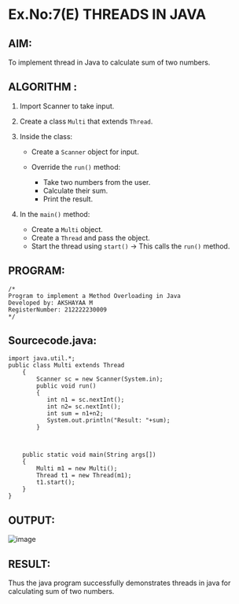 # Ex.No:7(E) THREADS IN JAVA

## AIM:
To implement thread in Java to calculate sum of two numbers. 
## ALGORITHM :

1. Import Scanner to take input.

2. Create a class `Multi` that extends `Thread`.

3. Inside the class:

   * Create a `Scanner` object for input.
   * Override the `run()` method:

     * Take two numbers from the user.
     * Calculate their sum.
     * Print the result.

4. In the `main()` method:

   * Create a `Multi` object.
   * Create a `Thread` and pass the object.
   * Start the thread using `start()` → This calls the `run()` method.



## PROGRAM:
 ```
/*
Program to implement a Method Overloading in Java
Developed by: AKSHAYAA M
RegisterNumber: 212222230009 
*/
```

## Sourcecode.java:
```
import java.util.*;
public class Multi extends Thread
    {  
        Scanner sc = new Scanner(System.in);
        public void run()
        {
           int n1 = sc.nextInt();
           int n2= sc.nextInt();
           int sum = n1+n2;
           System.out.println("Result: "+sum);
        }
        
        
    
    public static void main(String args[])
    {  
        Multi m1 = new Multi();
        Thread t1 = new Thread(m1);
        t1.start();
    }  
}
```

## OUTPUT:

![image](https://github.com/user-attachments/assets/44df6594-f79d-439e-9768-ca63c9bb6b1a)


## RESULT:

Thus the  java program successfully demonstrates threads in java for calculating sum of two numbers.


